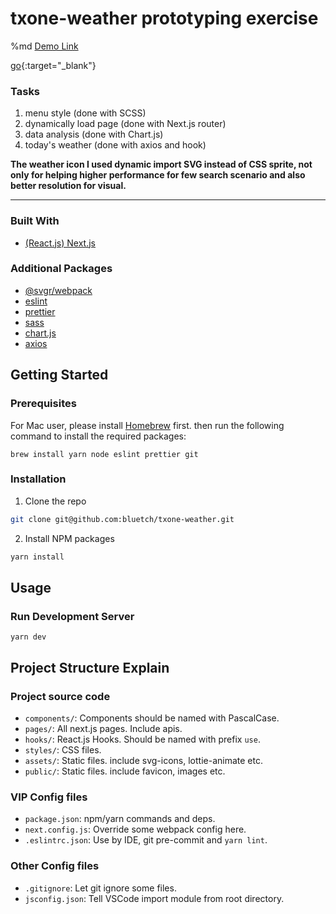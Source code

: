 # txone-weather prototyping exercise

%md <a href="https://txone-weather.vercel.app/" target="_blank">Demo Link</a>

[go](http://stackoverflow.com){:target="_blank"}

### Tasks

1. menu style (done with SCSS)
2. dynamically load page (done with Next.js router)
3. data analysis (done with Chart.js)
4. today's weather (done with axios and hook)

<strong>The weather icon I used dynamic import SVG instead of CSS sprite, not only for helping higher performance for few search scenario and also better resolution for visual.</strong>

---

### Built With

- [(React.js) Next.js](https://nextjs.org/)

### Additional Packages

- [@svgr/webpack](https://react-svgr.com/docs/webpack/)
- [eslint](https://eslint.org)
- [prettier](https://prettier.io/)
- [sass](https://sass-lang.com/)
- [chart.js](https://www.chartjs.org/)
- [axios](https://axios-http.com/)

## Getting Started

### Prerequisites

For Mac user, please install [Homebrew](https://brew.sh/) first.
then run the following command to install the required packages:

```
brew install yarn node eslint prettier git
```

### Installation

1. Clone the repo

```sh
git clone git@github.com:bluetch/txone-weather.git
```

2. Install NPM packages

```sh
yarn install
```

<!-- USAGE EXAMPLES -->

## Usage

### Run Development Server

```
yarn dev
```

## Project Structure Explain

### Project source code

- `components/`: Components should be named with PascalCase.
- `pages/`: All next.js pages. Include apis.
- `hooks/`: React.js Hooks. Should be named with prefix `use`.
- `styles/`: CSS files.
- `assets/`: Static files. include svg-icons, lottie-animate etc.
- `public/`: Static files. include favicon, images etc.

### VIP Config files

- `package.json`: npm/yarn commands and deps.
- `next.config.js`: Override some webpack config here.
- `.eslintrc.json`: Use by IDE, git pre-commit and `yarn lint`.

### Other Config files

- `.gitignore`: Let git ignore some files.
- `jsconfig.json`: Tell VSCode import module from root directory.
